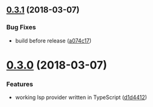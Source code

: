 <a name="0.3.1"></a>
## [0.3.1](https://github.com/crystal-lang-tools/atom-ide-crystal/compare/v0.3.0...v0.3.1) (2018-03-07)


### Bug Fixes

* build before release ([a074c17](https://github.com/crystal-lang-tools/atom-ide-crystal/commit/a074c17))

<a name="0.3.0"></a>
# [0.3.0](https://github.com/crystal-lang-tools/atom-ide-crystal/compare/v0.2.3...v0.3.0) (2018-03-07)


### Features

* working lsp provider written in TypeScript ([d1d4412](https://github.com/crystal-lang-tools/atom-ide-crystal/commit/d1d4412))
